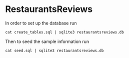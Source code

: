 RestaurantsReviews
==================

In order to set up the database run 

    cat create_tables.sql | sqlite3 restaurantsreviews.db

Then to seed the sample information run

    cat seed.sql | sqlite3 restaurantsreviews.db